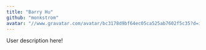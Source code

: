 ```yaml
---
title: "Barry Hu"
github: "monkstrom"
avatar: "//www.gravatar.com/avatar/bc3178d9bf64ec05ca525ab7602f5c35?d=identicon"
---
```


User description here!
